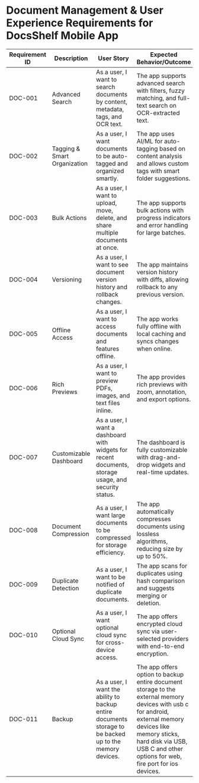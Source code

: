 # Document Management & User Experience Requirements for DocsShelf Mobile App

| Requirement ID | Description                  | User Story                                                                                           | Expected Behavior/Outcome                                                                                           |
| -------------- | ---------------------------- | ---------------------------------------------------------------------------------------------------- | ------------------------------------------------------------------------------------------------------------------- |
| DOC-001        | Advanced Search              | As a user, I want to search documents by content, metadata, tags, and OCR text.                      | The app supports advanced search with filters, fuzzy matching, and full-text search on OCR-extracted text.          |
| DOC-002        | Tagging & Smart Organization | As a user, I want documents to be auto-tagged and organized smartly.                                 | The app uses AI/ML for auto-tagging based on content analysis and allows custom tags with smart folder suggestions. |
| DOC-003        | Bulk Actions                 | As a user, I want to upload, move, delete, and share multiple documents at once.                     | The app supports bulk actions with progress indicators and error handling for large batches.                        |
| DOC-004        | Versioning                   | As a user, I want to see document version history and rollback changes.                              | The app maintains version history with diffs, allowing rollback to any previous version.                            |
| DOC-005        | Offline Access               | As a user, I want to access documents and features offline.                                          | The app works fully offline with local caching and syncs changes when online.                                       |
| DOC-006        | Rich Previews                | As a user, I want to preview PDFs, images, and text files inline.                                    | The app provides rich previews with zoom, annotation, and export options.                                           |
| DOC-007        | Customizable Dashboard       | As a user, I want a dashboard with widgets for recent documents, storage usage, and security status. | The dashboard is fully customizable with drag-and-drop widgets and real-time updates.                               |
| DOC-008        | Document Compression         | As a user, I want large documents to be compressed for storage efficiency.                           | The app automatically compresses documents using lossless algorithms, reducing size by up to 50%.                   |
| DOC-009        | Duplicate Detection          | As a user, I want to be notified of duplicate documents.                                             | The app scans for duplicates using hash comparison and suggests merging or deletion.                                |
| DOC-010        | Optional Cloud Sync          | As a user, I want optional cloud sync for cross-device access.                                       | The app offers encrypted cloud sync via user-selected providers with end-to-end encryption.                         |
| DOC-011        | Backup                       | As a user, I want the ability to backup entire documents storage to be backed up to the memory devices.                                       | The app offers option to backup entire document storage to the external memory devices with usb c for android, external memory devices like memory sticks, hard disk via USB, USB C and other options for web, fire port for ios devices.                          |
